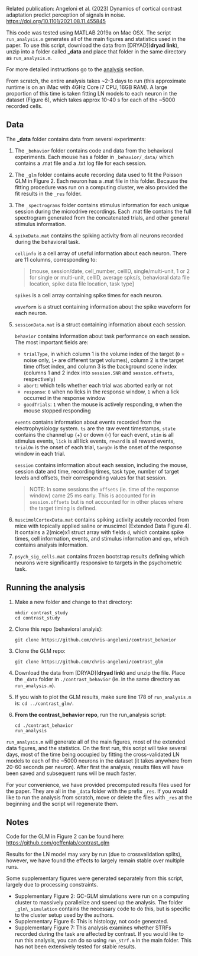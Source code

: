 Related publication: Angeloni et al. (2023) Dynamics of cortical contrast adaptation predict perception of signals in noise.
https://doi.org/10.1101/2021.08.11.455845

This code was tested using MATLAB 2019a on Mac OSX. The script `run_analysis.m` generates all of the main figures and statistics used in the paper. To use this script, download the data from [DRYAD](**dryad link**), unzip into a folder called **_data** and place that folder in the same directory as `run_analysis.m`. 

For more detailed instructions go to the [analysis](#running-the-analysis) section.

From scratch, the entire analysis takes ~2-3 days to run (this approximate runtime is on an iMac with 4GHz Core i7 CPU, 16GB RAM). A large proportion of this time is taken fitting LN models to each neuron in the dataset (Figure 6), which takes approx 10-40 s for each of the ~5000 recorded cells.

## Data

The **_data** folder contains data from several experiments:

1. The `_behavior` folder contains code and data from the behavioral experiments. Each mouse has a folder in `_behavior/_data/` which contains a .mat file and a .txt log file for each session.

2. The `_glm` folder contains acute recording data used to fit the Poisson GLM in Figure 2. Each neuron has a .mat file in this folder. Because the fitting procedure was run on a computing cluster, we also provided the fit results in the `_res` folder.

3. The `_spectrograms` folder contains stimulus information for each unique session during the microdrive recordings. Each .mat file contains the full spectrogram generated from the concatenated trials, and other general stimulus information.

4. `spikeData.mat` contains the spiking activity from all neurons recorded during the behavioral task.

    `cellinfo` is a cell array of useful information about each neuron. There are 11 columns, corresponding to:

    >[mouse, session/date, cell_number, cellID, single/multi-unit, 1 or 2 for single or multi-unit, cellID, average spks/s, behavioral data file location, spike data file location, task type]

    `spikes` is a cell array containing spike times for each neuron.

    `waveform` is a struct containing information about the spike waveform for each neuron.

5. `sessionData.mat` is a struct containing information about each session.

    `behavior` contains information about task performance on each session. The most important fields are:

    - `trialType`, in which column 1 is the volume index of the target (`0` = noise only, `1+` are different target volumes), column 2 is the target time offset index, and column 3 is the background scene index (columns 1 and 2 index into `session.SNR` and `session.offsets`, respectively)
    - `abort`: which tells whether each trial was aborted early or not
    - `response`: `0` when no licks in the response window, `1` when a lick occurred in the response window
    - `goodTrials`: `1` when the mouse is actively responding, `0` when the mouse stopped responding

    <p></p>
    
    `events` contains information about events recorded from the electrophysiology system. `ts` are the raw event timestamps, `state` contains the channel up (+) or down (-) for each event, `stim` is all stimulus events, `lick` is all lick events, `reward` is all reward events, `trialOn` is the onset of each trial, `targOn` is the onset of the response window in each trial.

    `session` contains information about each session, including the mouse, session date and time, recording times, task type, number of target levels and offsets, their corresponding values for that session.  
    >NOTE: In some sessions the `offsets` (ie. time of the response window) came 25 ms early. This is accounted for in `session.offsets` but is not accounted for in other places where the target timing is defined.


6. `muscimolCortexData.mat` contains spiking activity acutely recorded from mice with topically applied saline or muscimol (Extended Data Figure 4). It contains a 2(mice)x1 struct array with fields `d`, which contains spike times, cell information, events, and stimulus information and `ops`, which contains analysis information.

7. `psych_sig_cells.mat` contains frozen bootstrap results defining which neurons were significantly responsive to targets in the psychometric task.

## Running the analysis

1) Make a new folder and change to that directory:

    ```
    mkdir contrast_study
    cd contrast_study
    ```

2) Clone this repo (behavioral analyis):

    ```
    git clone https://github.com/chris-angeloni/contrast_behavior
    ```

3) Clone the GLM repo:

    ```
    git clone https://github.com/chris-angeloni/contrast_glm
    ```

4) Download the data from [DRYAD](**dryad link**) and unzip the file. Place the `_data` folder in `./contrast_behavior` (ie. in the same directory as `run_analysis.m`).

5) If you wish to plot the GLM results, make sure line 178 of `run_analysis.m` is: `cd ../contrast_glm/`.

6) **From the contrast_behavior repo**, run the run_analysis script:

    ```
    cd ./contrast_behavior
    run_analysis
    ```

`run_analysis.m` will generate all of the main figures, most of the extended data figures, and the statistics. On the first run, this script will take several days, most of the time being occupied by fitting the cross-validated LN models to each of the ~5000 neurons in the dataset (it takes anywhere from 20-60 seconds per neuron). After first the analysis, results files will have been saved and subsequent runs will be much faster.

For your convenience, we have provided precomputed results files used for the paper. They are all in the `_data` folder with the prefix `_res`. If you would like to run the analysis from scratch, move or delete the files with `_res` at the beginning and the script will regenerate them.

## Notes

Code for the GLM in Figure 2 can be found here: https://github.com/geffenlab/contrast_glm

Results for the LN model may vary by run (due to crossvalidation splits), however, we have found the effects to largely remain stable over multiple runs.

Some supplementary figures were generated separately from this script, largely due to processing constraints.
- Supplementary Figure 2: GC-GLM simulations were run on a computing cluster to massively parallelize and speed up the analysis. The folder `_glm\_simulation` contains the necessary code to do this, but is specific to the cluster setup used by the authors.
- Supplementary Figure 6: This is histology, not code generated.
- Supplementary Figure 7: This analysis examines whether STRFs recorded during the task are affected by contrast. If you would like to run this analysis, you can do so using `run_strf.m` in the main folder. This has not been extensively tested for stable results.
